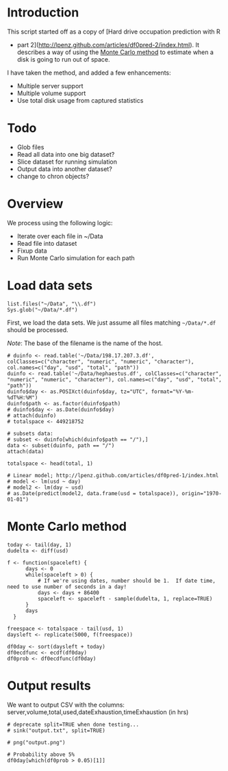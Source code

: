 # Introduction

This script started off as a copy of [Hard drive occupation prediction with R
- part 2](http://lpenz.github.com/articles/df0pred-2/index.html).  It
describes a way of using the [Monte Carlo
method](http://en.wikipedia.org/wiki/Monte_Carlo_method) to estimate when a
disk is going to run out of space.

I have taken the method, and added a few enhancements:

* Multiple server support
* Multiple volume support
* Use total disk usage from captured statistics

# Todo

* Glob files
* Read all data into one big dataset?
* Slice dataset for running simulation
* Output data into another dataset?
* change to chron objects?

# Overview

We process using the following logic:

* Iterate over each file in ~/Data
* Read file into dataset
* Fixup data
* Run Monte Carlo simulation for each path

# Load data sets

    list.files("~/Data", "\\.df")
    Sys.glob("~/Data/*.df")

First, we load the data sets.  We just assume all files matching `~/Data/*.df` should be processed.

*Note*: The base of the filename is the name of the host.

	# duinfo <- read.table('~/Data/198.17.207.3.df', colClasses=c("character", "numeric", "numeric", "character"), col.names=c("day", "usd", "total", "path"))
	duinfo <- read.table('~/Data/hephaestus.df', colClasses=c("character", "numeric", "numeric", "character"), col.names=c("day", "usd", "total", "path"))
	duinfo$day <- as.POSIXct(duinfo$day, tz="UTC", format="%Y-%m-%dT%H:%M")
	duinfo$path <- as.factor(duinfo$path)
	# duinfo$day <- as.Date(duinfo$day)
	# attach(duinfo)
	# totalspace <- 449218752

	# subsets data:
	# subset <- duinfo[which(duinfo$path == "/"),]
	data <- subset(duinfo, path == "/")
	attach(data)

	totalspace <- head(total, 1)

	# Linear model; http://lpenz.github.com/articles/df0pred-1/index.html
	# model <- lm(usd ~ day)
	# model2 <- lm(day ~ usd)
	# as.Date(predict(model2, data.frame(usd = totalspace)), origin="1970-01-01")

# Monte Carlo method

	today <- tail(day, 1)
	dudelta <- diff(usd)

	f <- function(spaceleft) {
	      days <- 0
	      while(spaceleft > 0) {
	      	  # If we're using dates, number should be 1.  If date time, need to use number of seconds in a day!
	          days <- days + 86400
	          spaceleft <- spaceleft - sample(dudelta, 1, replace=TRUE)
	      }
	      days
	  }
	  
	freespace <- totalspace - tail(usd, 1)
	daysleft <- replicate(5000, f(freespace))

	df0day <- sort(daysleft + today)
	df0ecdfunc <- ecdf(df0day)
	df0prob <- df0ecdfunc(df0day)

# Output results

We want to output CSV with the columns: server,volume,total,used,dateExhaustion,timeExhaustion (in hrs)

	# deprecate split=TRUE when done testing...
	# sink("output.txt", split=TRUE)

	# png("output.png")

	# Probability above 5%
	df0day[which(df0prob > 0.05)[1]]
